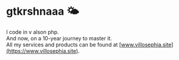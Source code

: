 # gtkrshnaaa 🌤️
I code in v alson php.  
And now, on a 10-year journey to master it.  
All my services and products can be found at [www.villosephia.site](https://www.villosephia.site).  

